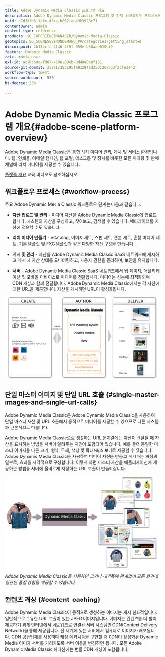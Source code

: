 ```yaml
---
title: Adobe Dynamic Media Classic 프로그램 개요
description: Adobe Dynamic Media Classic 프로그램 및 전체 워크플로우 프로세스에 대한 개요입니다.
uuid: e7d3bfb3-1cfe-43ea-b862-aae3b3928c71
contentOwner: admin
content-type: reference
products: SG_EXPERIENCEMANAGER/Dynamic-Media-Classic
geptopics: SG_SCENESEVENONDEMAND_PK/categories/getting_started
discoiquuid: 2b134cfa-7f46-4f5f-959e-b30aae610bb9
feature: Dynamic Media Classic
role: Admin,User
exl-id: ac50cb9c-fd87-4608-80cb-8d40a0b8f131
source-git-commit: 352b1c383195fa03294ad3501207d63f3cfe3e42
workflow-type: tm+mt
source-wordcount: '530'
ht-degree: 25%

---
```


# Adobe Dynamic Media Classic 프로그램 개요{#adobe-scene-platform-overview}

Adobe Dynamic Media Classic은 통합 리치 미디어 관리, 게시 및 서비스 환경입니다. 웹, 인쇄물, 이메일 캠페인, 웹 포털, 데스크톱 및 장치를 비롯한 모든 마케팅 및 판매 채널에 리치 미디어를 제공할 수 있습니다.

[플랫폼 개요](https://s7d5.scene7.com/s7viewers/html5/VideoViewer.html?videoserverurl=https://s7d5.scene7.com/is/content/&amp;emailurl=https://s7d5.scene7.com/s7/emailFriend&amp;serverUrl=https://s7d5.scene7.com/is/image/&amp;config=Scene7SharedAssets/Universal_HTML5_Video&amp;contenturl=https://s7d5.scene7.com/skins/&amp;asset=S7tutorials/572_Platform%20Overview_converted%20renamed_Getting%20Started-AVS) 교육 비디오도 참조하십시오.

## 워크플로우 프로세스 {#workflow-process}

주요 Adobe Dynamic Media Classic 워크플로우 단계는 다음과 같습니다.

* **자산 업로드 및 관리**  - 미디어 자산을 Adobe Dynamic Media Classic에 업로드합니다. 시스템의 자산을 구성하고, 찾아보고, 검색할 수 있습니다. 메타데이터를 자산에 적용할 수도 있습니다.

* **리치 미디어 만들기**  - eCatalog, 이미지 세트, 스핀 세트, 견본 세트, 혼합 미디어 세트, 기본 템플릿 및 FXG 템플릿과 같은 다양한 자산 구성을 만듭니다.

* **게시 및 관리**  - 자산을 Adobe Dynamic Media Classic SaaS 네트워크에 게시하고 게시 시 자산 상태를 모니터링하고, 사용자 권한을 관리하며, 보안을 유지합니다.

* **서버**  - Adobe Dynamic Media Classic SaaS 네트워크에서 웹 페이지, 애플리케이션 및 모바일 디바이스로 미디어를 전달합니다. 미디어는 성능에 최적화되며 CDN 캐싱과 함께 전달됩니다. Adobe Dynamic Media Classic에서는 각 자산에 대한 URL을 제공합니다. 자산을 게시하면 URL이 활성화됩니다.

![Adobe Dynamic Media Classic 워크플로우 프로세스](/help/assets/gs_workflow.png)

## 단일 마스터 이미지 및 단일 URL 호출 {#single-master-images-and-single-url-calls}

Adobe Dynamic Media Classic은 Adobe Dynamic Media Classic을 사용하여 단일 마스터 자산 및 URL 호출에서 동적으로 미디어를 제공할 수 있으므로 다른 시스템과 근본적으로 다릅니다.

Adobe Dynamic Media Classic으로 생성하는 URL 문자열에는 자산이 전달될 때 자산을 표시하는 방법을 서버에 알려주는 지침이 포함되어 있습니다. 예를 들어 동일한 마스터 이미지를 다른 크기, 형식, 두께, 색상 및 확대/축소 보기로 제공할 수 있습니다. Adobe Dynamic Media Classic을 사용하여 미디어 자산을 만들고 게시하는 과정의 일부로, 효과를 시각적으로 구성합니다. 이렇게 하면 마스터 자산을 애플리케이션에 제공하는 방법을 서버에 올바르게 지정하는 URL 호출이 만들어집니다.

![Adobe Dynamic Media Classic에서는 동일한 마스터 이미지를 다양한 크기 및 형식의 미디어에 제공할 수 있습니다.](/help/assets/gs_dynamic_publishing.png)
*Adobe Dynamic Media Classic을 사용하면 크기나 대역폭에 관계없이 모든 화면에 일관된 품질 경험을 제공할 수 있습니다.*

## 컨텐츠 캐싱 {#content-caching}

Adobe Dynamic Media Classic이 동적으로 생성하는 이미지는 캐시 친화적입니다. 일반적으로 고유한 URL 호출이 있는 JPEG 이미지입니다. 이미지는 컨텐츠를 더 빨리 제공하기 위해 인터넷에서 네트워크로 연결된 서버 시스템인 CDN(Content Delivery Network)을 통해 제공됩니다. 전 세계에 있는 서버에서 컴퓨터로 이미지가 배포됩니다. CDN 공급업체를 사용하여 캐싱 메커니즘을 구현할 때 CDN이 활성화된 Dynamic Media 이미지 서버를 가리키도록 서버 이름을 변경하면 됩니다. 모든 Adobe Dynamic Media Classic 에디션에는 번들 CDN 캐싱이 포함됩니다.
